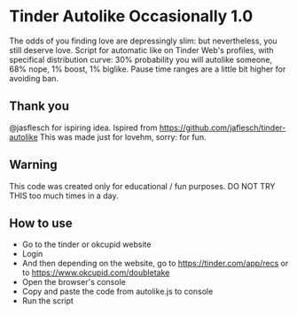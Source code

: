 # Tinder Autolike Occasionally 1.0

The odds of you finding love are depressingly slim: but nevertheless, you  still deserve love. 
Script for automatic like on Tinder Web's profiles, with specifical distribution curve: 
30% probability you will autolike someone, 68% nope, 1% boost, 1% biglike. 
Pause time ranges are a little bit higher for avoiding ban.

## Thank you

@jasflesch for ispiring idea.
Ispired from https://github.com/jaflesch/tinder-autolike
This was made just for lovehm, sorry: for fun.

## Warning

This code was created only for educational / fun purposes.
DO NOT TRY THIS too much times in a day.

## How to use

- Go to the tinder or okcupid website
- Login
- And then depending on the website, go to https://tinder.com/app/recs or to https://www.okcupid.com/doubletake
- Open the browser's console
- Copy and paste the code from autolike.js to console
- Run the script

